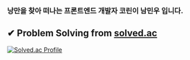 ### 낭만을 찾아 떠나는 프론트엔드 개발자 코린이 남민우 입니다.

<!--
**mandoo1229/mandoo1229** is a ✨ _special_ ✨ repository because its `README.md` (this file) appears on your GitHub profile.

Here are some ideas to get you started:

- 🔭 I’m currently working on ...
- 🌱 I’m currently learning ...
- 👯 I’m looking to collaborate on ...
- 🤔 I’m looking for help with ...
- 💬 Ask me about ...
- 📫 How to reach me: ...
- 😄 Pronouns: ...
- ⚡ Fun fact: ...
-->


✔︎ Problem Solving from [solved.ac](https://solved.ac)
---
[![Solved.ac Profile](http://mazassumnida.wtf/api/generate_badge?boj=mandoo1229)](https://solved.ac/mandoo1229)


